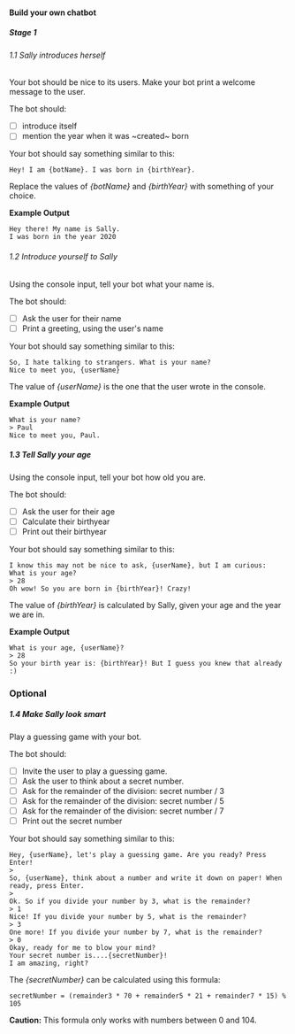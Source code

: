 #### Build your own chatbot

##### Stage 1

###### 1.1 Sally introduces herself

Your bot should be nice to its users. Make your bot print a welcome message to the user.

The bot should:

- [ ] introduce itself
- [ ] mention the year when it was ~created~ born

Your bot should say something similar to this:

```
Hey! I am {botName}. I was born in {birthYear}.
```
Replace the values of *{botName}* and *{birthYear}* with something of your choice.

**Example Output**
```
Hey there! My name is Sally.
I was born in the year 2020
```

###### 1.2 Introduce yourself to Sally
Using the console input, tell your bot what your name is.

The bot should:

- [ ] Ask the user for their name
- [ ] Print a greeting, using the user's name

Your bot should say something similar to this:

```
So, I hate talking to strangers. What is your name?
Nice to meet you, {userName}
```
The value of *{userName}* is the one that the user wrote in the console.


**Example Output**
```
What is your name?
> Paul
Nice to meet you, Paul.
```


##### 1.3 Tell Sally your age
Using the console input, tell your bot how old you are.

The bot should:

- [ ] Ask the user for their age
- [ ] Calculate their birthyear
- [ ] Print out their birthyear

Your bot should say something similar to this:

```
I know this may not be nice to ask, {userName}, but I am curious:
What is your age?
> 28
Oh wow! So you are born in {birthYear}! Crazy!
```
The value of *{birthYear}* is calculated by Sally, given your age and the year we are in.

**Example Output**
```
What is your age, {userName}?
> 28
So your birth year is: {birthYear}! But I guess you knew that already :)
```

### Optional
##### 1.4 Make Sally look smart
Play a guessing game with your bot.

The bot should:

- [ ] Invite the user to play a guessing game.
- [ ] Ask the user to think about a secret number.
- [ ] Ask for the remainder of the division: secret number / 3
- [ ] Ask for the remainder of the division: secret number / 5
- [ ] Ask for the remainder of the division: secret number / 7
- [ ] Print out the secret number

Your bot should say something similar to this:
```
Hey, {userName}, let's play a guessing game. Are you ready? Press Enter!
>
So, {userName}, think about a number and write it down on paper! When ready, press Enter.
>
Ok. So if you divide your number by 3, what is the remainder?
> 1
Nice! If you divide your number by 5, what is the remainder?
> 3
One more! If you divide your number by 7, what is the remainder?
> 0
Okay, ready for me to blow your mind?
Your secret number is....{secretNumber}!
I am amazing, right?
```

The *{secretNumber}* can be calculated using this formula:

```
secretNumber = (remainder3 * 70 + remainder5 * 21 + remainder7 * 15) % 105
```

**Caution:** This formula only works with numbers between 0 and 104.